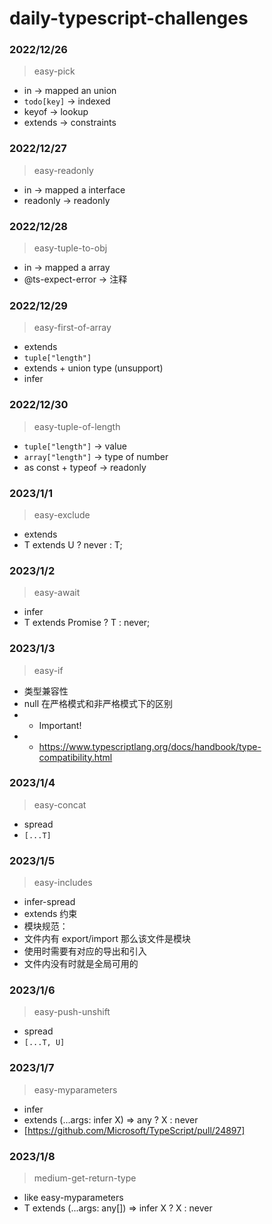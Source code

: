 # daily-typescript-challenges

### 2022/12/26

> easy-pick

- in -> mapped an union
- `todo[key]` -> indexed
- keyof -> lookup
- extends -> constraints

### 2022/12/27

> easy-readonly

- in -> mapped a interface
- readonly -> readonly

### 2022/12/28

> easy-tuple-to-obj

- in -> mapped a array
- @ts-expect-error -> 注释

### 2022/12/29

> easy-first-of-array

- extends
- `tuple["length"]`
- extends + union type (unsupport)
- infer

### 2022/12/30

> easy-tuple-of-length

- `tuple["length"]` -> value
- `array["length"]` -> type of number
- as const + typeof -> readonly

### 2023/1/1

> easy-exclude

- extends
- T extends U ? never : T;

### 2023/1/2

> easy-await

- infer
- T extends Promise<infer X> ? T : never;

### 2023/1/3

> easy-if

- 类型兼容性
- null 在严格模式和非严格模式下的区别
- - Important!
- - https://www.typescriptlang.org/docs/handbook/type-compatibility.html

### 2023/1/4

> easy-concat

- spread
- `[...T]`

### 2023/1/5

> easy-includes

- infer-spread
- extends 约束
- 模块规范：
- 文件内有 export/import 那么该文件是模块
- 使用时需要有对应的导出和引入
- 文件内没有时就是全局可用的

### 2023/1/6

> easy-push-unshift

- spread
- `[...T, U]`

### 2023/1/7

> easy-myparameters

- infer
- extends (...args: infer X) => any ? X : never
- [https://github.com/Microsoft/TypeScript/pull/24897]

### 2023/1/8

> medium-get-return-type

- like easy-myparameters
- T extends (...args: any[]) => infer X ? X : never
